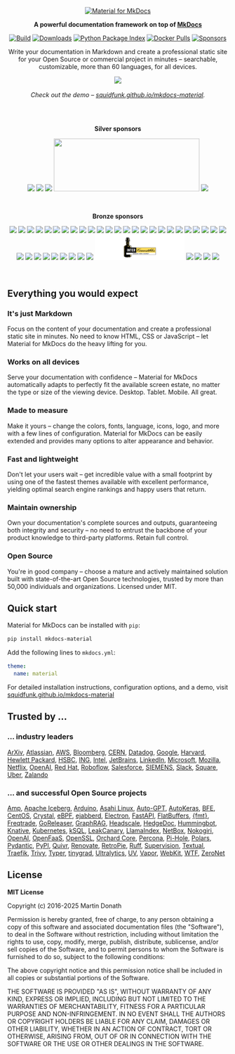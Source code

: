 <p align="center">
  <a href="https://squidfunk.github.io/mkdocs-material/">
    <img src="https://raw.githubusercontent.com/squidfunk/mkdocs-material/master/.github/assets/logo.svg" width="320" alt="Material for MkDocs">
  </a>
</p>

<p align="center">
  <strong>
    A powerful documentation framework on top of
    <a href="https://www.mkdocs.org/">MkDocs</a>
  </strong>
</p>

<p align="center">
  <a href="https://github.com/squidfunk/mkdocs-material/actions"><img
    src="https://github.com/squidfunk/mkdocs-material/workflows/build/badge.svg"
    alt="Build"
  /></a>
  <a href="https://pypistats.org/packages/mkdocs-material"><img
    src="https://img.shields.io/pypi/dm/mkdocs-material.svg"
    alt="Downloads"
  /></a>
  <a href="https://pypi.org/project/mkdocs-material"><img
    src="https://img.shields.io/pypi/v/mkdocs-material.svg"
    alt="Python Package Index"
  /></a>
  <a href="https://hub.docker.com/r/squidfunk/mkdocs-material/"><img
    src="https://img.shields.io/docker/pulls/squidfunk/mkdocs-material"
    alt="Docker Pulls"
  /></a>
  <a href="https://github.com/sponsors/squidfunk"><img
    src="https://img.shields.io/github/sponsors/squidfunk"
    alt="Sponsors"
  /></a>
</p>

<p align="center">
  Write your documentation in Markdown and create a professional static site for
  your Open Source or commercial project in minutes – searchable, customizable,
  more than 60 languages, for all devices.
</p>

<p align="center">
  <a href="https://squidfunk.github.io/mkdocs-material/getting-started/">
    <img src="https://raw.githubusercontent.com/squidfunk/mkdocs-material/master/.github/assets/screenshot.png" width="700" />
  </a>
</p>

<p align="center">
  <em>
    Check out the demo –
    <a
      href="https://squidfunk.github.io/mkdocs-material/"
    >squidfunk.github.io/mkdocs-material</a>.
  </em>
</p>

<h2></h2>
<p id="premium-sponsors">&nbsp;</p>
<p align="center"><strong>Silver sponsors</strong></p>
<p align="center">
  <a href="https://fastapi.tiangolo.com/" target=_blank><img
    src="https://raw.githubusercontent.com/squidfunk/mkdocs-material/master/.github/assets/sponsors/sponsor-fastapi.png" height="120"
  /></a>
  <a href="https://www.trendpop.com/" target=_blank><img
    src="https://raw.githubusercontent.com/squidfunk/mkdocs-material/master/.github/assets/sponsors/sponsor-trendpop.png" height="120"
  /></a>
  <a href="https://documentation.sailpoint.com/" target=_blank><img
    src="https://raw.githubusercontent.com/squidfunk/mkdocs-material/master/.github/assets/sponsors/sponsor-sailpoint.png" height="120"
  /></a>
  <a href="https://futureplc.com/" target=_blank><img
    src="https://raw.githubusercontent.com/squidfunk/mkdocs-material/master/.github/assets/sponsors/sponsor-future.svg" width="332" height="120"
  /></a>
  <a href="https://opensource.siemens.com/" target=_blank><img
    src="https://raw.githubusercontent.com/squidfunk/mkdocs-material/master/.github/assets/sponsors/sponsor-siemens.png" height="120"
  /></a>
</p>
<p>&nbsp;</p>
<p align="center"><strong>Bronze sponsors</strong></p>
<p align="center">
  <a href="https://cirrus-ci.org/" target=_blank><img
    src="https://raw.githubusercontent.com/squidfunk/mkdocs-material/master/.github/assets/sponsors/sponsor-cirrus-ci.png" height="58"
  /></a>
  <a href="https://docs.baslerweb.com/" target=_blank><img
    src="https://raw.githubusercontent.com/squidfunk/mkdocs-material/master/.github/assets/sponsors/sponsor-basler.png" height="58"
  /></a>
  <a href="https://kx.com/" target=_blank><img
    src="https://raw.githubusercontent.com/squidfunk/mkdocs-material/master/.github/assets/sponsors/sponsor-kx.png" height="58"
  /></a>
  <a href="https://orion-docs.prefect.io/" target=_blank><img
    src="https://raw.githubusercontent.com/squidfunk/mkdocs-material/master/.github/assets/sponsors/sponsor-prefect.png" height="58"
  /></a>
  <a href="https://www.zenoss.com/" target=_blank><img
    src="https://raw.githubusercontent.com/squidfunk/mkdocs-material/master/.github/assets/sponsors/sponsor-zenoss.png" height="58"
  /></a>
  <a href="https://docs.posit.co" target=_blank><img
    src="https://raw.githubusercontent.com/squidfunk/mkdocs-material/master/.github/assets/sponsors/sponsor-posit.png" height="58"
  /></a>
  <a href="https://n8n.io" target=_blank><img
    src="https://raw.githubusercontent.com/squidfunk/mkdocs-material/master/.github/assets/sponsors/sponsor-n8n.png" height="58"
  /></a>
  <a href="https://www.dogado.de" target=_blank><img
    src="https://raw.githubusercontent.com/squidfunk/mkdocs-material/master/.github/assets/sponsors/sponsor-dogado.png" height="58"
  /></a>
  <a href="https://wwt.com" target=_blank><img
    src="https://raw.githubusercontent.com/squidfunk/mkdocs-material/master/.github/assets/sponsors/sponsor-wwt.png" height="58"
  /></a>
  <a href="https://elastic.co" target=_blank><img
    src="https://raw.githubusercontent.com/squidfunk/mkdocs-material/master/.github/assets/sponsors/sponsor-elastic.png" height="58"
  /></a>
  <a href="https://ipfabric.io/" target=_blank><img
    src="https://raw.githubusercontent.com/squidfunk/mkdocs-material/master/.github/assets/sponsors/sponsor-ip-fabric.png" height="58"
  /></a>
  <a href="https://www.apex.ai/" target=_blank><img
    src="https://raw.githubusercontent.com/squidfunk/mkdocs-material/master/.github/assets/sponsors/sponsor-apex-ai.png" height="58"
  /></a>
  <a href="https://jitterbit.com/" target=_blank><img
    src="https://raw.githubusercontent.com/squidfunk/mkdocs-material/master/.github/assets/sponsors/sponsor-jitterbit.png" height="58"
  /></a>
  <a href="https://sparkfun.com/" target=_blank><img
    src="https://raw.githubusercontent.com/squidfunk/mkdocs-material/master/.github/assets/sponsors/sponsor-sparkfun.png" height="58"
  /></a>
  <a href="https://eccenca.com/" target=_blank><img
    src="https://raw.githubusercontent.com/squidfunk/mkdocs-material/master/.github/assets/sponsors/sponsor-eccenca.png" height="58"
  /></a>
  <a href="https://neptune.ai/" target=_blank><img
    src="https://raw.githubusercontent.com/squidfunk/mkdocs-material/master/.github/assets/sponsors/sponsor-neptune-ai.png" height="58"
  /></a>
  <a href="https://rackn.com/" target=_blank><img
    src="https://raw.githubusercontent.com/squidfunk/mkdocs-material/master/.github/assets/sponsors/sponsor-rackn.png" height="58"
  /></a>
  <a href="https://civicactions.com/" target=_blank><img
    src="https://raw.githubusercontent.com/squidfunk/mkdocs-material/master/.github/assets/sponsors/sponsor-civic-actions.png" height="58"
  /></a>
  <a href="https://getscreen.me/" target=_blank><img
    src="https://raw.githubusercontent.com/squidfunk/mkdocs-material/master/.github/assets/sponsors/sponsor-getscreenme.png" height="58"
  /></a>
  <a href="https://botcity.dev/" target=_blank><img
    src="https://raw.githubusercontent.com/squidfunk/mkdocs-material/master/.github/assets/sponsors/sponsor-botcity.png" height="58"
  /></a>
  <a href="https://kolena.io/" target=_blank><img
    src="https://raw.githubusercontent.com/squidfunk/mkdocs-material/master/.github/assets/sponsors/sponsor-kolena.png" height="58"
  /></a>
  <a href="https://www.evergiving.com/" target=_blank><img
    src="https://raw.githubusercontent.com/squidfunk/mkdocs-material/master/.github/assets/sponsors/sponsor-evergiving.png" height="58"
  /></a>
  <a href="https://astral.sh/" target=_blank><img
    src="https://raw.githubusercontent.com/squidfunk/mkdocs-material/master/.github/assets/sponsors/sponsor-astral.png" height="58"
  /></a>
  <a href="https://oikolab.com/" target=_blank><img
    src="https://raw.githubusercontent.com/squidfunk/mkdocs-material/master/.github/assets/sponsors/sponsor-oikolab.png" height="58"
  /></a>
  <a href="https://www.buhlergroup.com/" target=_blank><img
    src="https://raw.githubusercontent.com/squidfunk/mkdocs-material/master/.github/assets/sponsors/sponsor-buhler.png" height="58"
  /></a>
  <a href="https://3dr.com/" target=_blank><img
    src="https://raw.githubusercontent.com/squidfunk/mkdocs-material/master/.github/assets/sponsors/sponsor-3dr.png" height="58"
  /></a>
  <a href="https://spotware.com/" target=_blank><img
    src="https://raw.githubusercontent.com/squidfunk/mkdocs-material/master/.github/assets/sponsors/sponsor-spotware.png" height="58"
  /></a>
  <a href="https://milfordasset.com/" target=_blank><img
    src="https://raw.githubusercontent.com/squidfunk/mkdocs-material/master/.github/assets/sponsors/sponsor-milford.png" height="58"
  /></a>
  <a href="https://www.lechler.com/" target=_blank><img
    src="https://raw.githubusercontent.com/squidfunk/mkdocs-material/master/.github/assets/sponsors/sponsor-lechler.png" height="58"
  /></a>
  <a href="https://invers.com/" target=_blank><img
    src="https://raw.githubusercontent.com/squidfunk/mkdocs-material/master/.github/assets/sponsors/sponsor-invers.png" height="58"
  /></a>
  <a href="https://maxar.com/" target=_blank><img
    src="https://raw.githubusercontent.com/squidfunk/mkdocs-material/master/.github/assets/sponsors/sponsor-maxar.png" height="58"
  /></a>
  <a href="https://www.equipmentshare.com/" target=_blank><img
    src="https://raw.githubusercontent.com/squidfunk/mkdocs-material/master/.github/assets/sponsors/sponsor-equipmentshare.png" height="58"
  /></a>
  <a href="https://hummingbot.org/" target=_blank><img
    src="https://raw.githubusercontent.com/squidfunk/mkdocs-material/master/.github/assets/sponsors/sponsor-hummingbot.png" height="58"
  /></a>
  <a href="https://octoperf.com/" target=_blank><img
    src="https://raw.githubusercontent.com/squidfunk/mkdocs-material/master/.github/assets/sponsors/sponsor-octoperf.png" height="58"
  /></a>
  <a href="https://intercomestibles.ch/" target=_blank><img
    src="https://raw.githubusercontent.com/squidfunk/mkdocs-material/master/.github/assets/sponsors/sponsor-intercomestibles.png" height="58"
  /></a>
  <a href="https://www.centara.com/" target=_blank><img
    src="https://raw.githubusercontent.com/squidfunk/mkdocs-material/master/.github/assets/sponsors/sponsor-centara.png" height="58"
  /></a>
  <a href="https://pydantic.dev/logfire/" target=_blank><img
    src="https://raw.githubusercontent.com/squidfunk/mkdocs-material/master/.github/assets/sponsors/sponsor-logfire.png" height="58"
  /></a>
  <a href="https://www.vector.com/" target=_blank><img
    src="https://raw.githubusercontent.com/squidfunk/mkdocs-material/master/.github/assets/sponsors/sponsor-vector.png" height="58"
  /></a>
  <a href="https://second.tech/" target=_blank><img
    src="https://raw.githubusercontent.com/squidfunk/mkdocs-material/master/.github/assets/sponsors/sponsor-second.png" height="58"
  /></a>
</p>
<p>&nbsp;</p>

## Everything you would expect

### It's just Markdown

Focus on the content of your documentation and create a professional static site
in minutes. No need to know HTML, CSS or JavaScript – let Material for MkDocs do
the heavy lifting for you.

### Works on all devices

Serve your documentation with confidence – Material for MkDocs automatically
adapts to perfectly fit the available screen estate, no matter the type or size
of the viewing device. Desktop. Tablet. Mobile. All great.

### Made to measure

Make it yours – change the colors, fonts, language, icons, logo, and more with
a few lines of configuration. Material for MkDocs can be easily extended and
provides many options to alter appearance and behavior.

### Fast and lightweight

Don't let your users wait – get incredible value with a small footprint by using
one of the fastest themes available with excellent performance, yielding optimal
search engine rankings and happy users that return.

### Maintain ownership

Own your documentation's complete sources and outputs, guaranteeing both
integrity and security – no need to entrust the backbone of your product
knowledge to third-party platforms. Retain full control.

### Open Source

You're in good company – choose a mature and actively maintained solution built
with state-of-the-art Open Source technologies, trusted by more than 50,000
individuals and organizations. Licensed under MIT.

## Quick start

Material for MkDocs can be installed with `pip`:

``` sh
pip install mkdocs-material
```

Add the following lines to `mkdocs.yml`:

``` yaml
theme:
  name: material
```

For detailed installation instructions, configuration options, and a demo, visit
[squidfunk.github.io/mkdocs-material][Material for MkDocs]

  [Material for MkDocs]: https://squidfunk.github.io/mkdocs-material/

## Trusted by ...

### ... industry leaders

[ArXiv](https://info.arxiv.org),
[Atlassian](https://atlassian.github.io/data-center-helm-charts/),
[AWS](https://aws.github.io/copilot-cli/),
[Bloomberg](https://bloomberg.github.io/selekt/),
[CERN](http://abpcomputing.web.cern.ch/),
[Datadog](https://datadoghq.dev/integrations-core/),
[Google](https://google.github.io/accompanist/),
[Harvard](https://informatics.fas.harvard.edu/),
[Hewlett Packard](https://hewlettpackard.github.io/squest/),
[HSBC](https://hsbc.github.io/pyratings/),
[ING](https://ing-bank.github.io/baker/),
[Intel](https://open-amt-cloud-toolkit.github.io/docs/),
[JetBrains](https://jetbrains.github.io/projector-client/mkdocs/),
[LinkedIn](https://linkedin.github.io/school-of-sre/),
[Microsoft](https://microsoft.github.io/code-with-engineering-playbook/),
[Mozilla](https://mozillafoundation.github.io/engineering-handbook/),
[Netflix](https://netflix.github.io/titus/),
[OpenAI](https://openai.github.io/openai-agents-python/),
[Red Hat](https://ansible.readthedocs.io/projects/lint/),
[Roboflow](https://inference.roboflow.com/),
[Salesforce](https://policy-sentry.readthedocs.io/),
[SIEMENS](https://opensource.siemens.com/),
[Slack](https://slackhq.github.io/circuit/),
[Square](https://square.github.io/okhttp/),
[Uber](https://uber-go.github.io/fx/),
[Zalando](https://opensource.zalando.com/skipper/)

### ... and successful Open Source projects

[Amp](https://amp.rs/docs/),
[Apache Iceberg](https://iceberg.apache.org/),
[Arduino](https://arduino.github.io/arduino-cli/),
[Asahi Linux](https://asahilinux.org/docs/),
[Auto-GPT](https://docs.agpt.co/),
[AutoKeras](https://autokeras.com/),
[BFE](https://www.bfe-networks.net/),
[CentOS](https://docs.infra.centos.org/),
[Crystal](https://crystal-lang.org/reference/),
[eBPF](https://ebpf-go.dev/),
[ejabberd](https://docs.ejabberd.im/),
[Electron](https://www.electron.build/),
[FastAPI](https://fastapi.tiangolo.com/),
[FlatBuffers](https://flatbuffers.dev/),
[{fmt}](https://fmt.dev/),
[Freqtrade](https://www.freqtrade.io/en/stable/),
[GoReleaser](https://goreleaser.com/),
[GraphRAG](https://microsoft.github.io/graphrag/),
[Headscale](https://headscale.net/),
[HedgeDoc](https://docs.hedgedoc.org/),
[Hummingbot](https://hummingbot.org/),
[Knative](https://knative.dev/docs/),
[Kubernetes](https://kops.sigs.k8s.io/),
[kSQL](https://docs.ksqldb.io/),
[LeakCanary](https://square.github.io/leakcanary/),
[LlamaIndex](https://docs.llamaindex.ai/),
[NetBox](https://netboxlabs.com/docs/netbox/en/stable/),
[Nokogiri](https://nokogiri.org/),
[OpenAI](https://openai.github.io/openai-agents-python/),
[OpenFaaS](https://docs.openfaas.com/),
[OpenSSL](https://docs.openssl.org/),
[Orchard Core](https://docs.orchardcore.net/en/latest/),
[Percona](https://docs.percona.com/percona-monitoring-and-management/),
[Pi-Hole](https://docs.pi-hole.net/),
[Polars](https://docs.pola.rs/),
[Pydantic](https://pydantic-docs.helpmanual.io/),
[PyPI](https://docs.pypi.org/),
[Quivr](https://core.quivr.com/),
[Renovate](https://docs.renovatebot.com/),
[RetroPie](https://retropie.org.uk/docs/),
[Ruff](https://docs.astral.sh/ruff/),
[Supervision](https://supervision.roboflow.com/latest/),
[Textual](https://textual.textualize.io/),
[Traefik](https://docs.traefik.io/),
[Trivy](https://aquasecurity.github.io/trivy/),
[Typer](https://typer.tiangolo.com/),
[tinygrad](https://docs.tinygrad.org/),
[Ultralytics](https://docs.ultralytics.com/),
[UV](https://docs.astral.sh/uv/),
[Vapor](https://docs.vapor.codes/),
[WebKit](https://docs.webkit.org/),
[WTF](https://wtfutil.com/),
[ZeroNet](https://zeronet.io/docs/)

## License

**MIT License**

Copyright (c) 2016-2025 Martin Donath

Permission is hereby granted, free of charge, to any person obtaining a copy
of this software and associated documentation files (the "Software"), to
deal in the Software without restriction, including without limitation the
rights to use, copy, modify, merge, publish, distribute, sublicense, and/or
sell copies of the Software, and to permit persons to whom the Software is
furnished to do so, subject to the following conditions:

The above copyright notice and this permission notice shall be included in
all copies or substantial portions of the Software.

THE SOFTWARE IS PROVIDED "AS IS", WITHOUT WARRANTY OF ANY KIND, EXPRESS OR
IMPLIED, INCLUDING BUT NOT LIMITED TO THE WARRANTIES OF MERCHANTABILITY,
FITNESS FOR A PARTICULAR PURPOSE AND NON-INFRINGEMENT. IN NO EVENT SHALL THE
AUTHORS OR COPYRIGHT HOLDERS BE LIABLE FOR ANY CLAIM, DAMAGES OR OTHER
LIABILITY, WHETHER IN AN ACTION OF CONTRACT, TORT OR OTHERWISE, ARISING
FROM, OUT OF OR IN CONNECTION WITH THE SOFTWARE OR THE USE OR OTHER DEALINGS
IN THE SOFTWARE.
